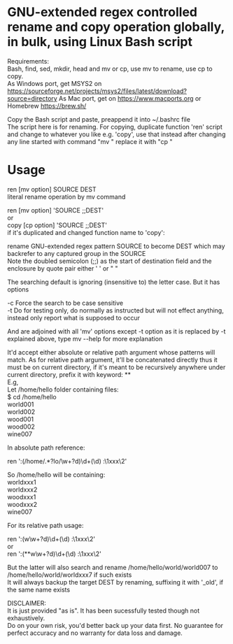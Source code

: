 # GNU-extended regex controlled rename and copy operation globally, in bulk, using Linux Bash script  
Requirements:  
Bash, find, sed, mkdir, head and mv or cp, use mv to rename, use cp to copy.  
As Windows port, get MSYS2 on https://sourceforge.net/projects/msys2/files/latest/download?source=directory As Mac port, get on https://www.macports.org or Homebrew https://brew.sh/  
  
Copy the Bash script and paste, preappend it into ~/.bashrc file  
The script here is for renaming. For copying, duplicate function 'ren' script and change to whatever you like e.g. 'copy', use that instead after changing any line started with command "mv " replace it with "cp "  

# Usage  
ren [mv option] SOURCE DEST  
literal rename operation by mv command  


ren [mv option] 'SOURCE  ;;DEST'  
or  
copy [cp option] 'SOURCE  ;;DEST'   
if it's duplicated and changed function name to 'copy':  
 
rename GNU-extended regex pattern SOURCE to become DEST which may backrefer to any captured group in the SOURCE  
Note the doubled semicolon (;;) as the start of destination field and the enclosure by quote pair either ' ' or " "  

The searching default is ignoring (insensitive to) the letter case. But it has options  

-c    Force the search to be case sensitive   
-t    Do for testing only, do normally as instructed but will not effect anything, instead only report what is supposed to occur   
   
And are adjoined with all 'mv' options except -t option as it is replaced by -t explained above, type mv --help for more explanation  

 It'd accept either absolute or relative path argument whose patterns will match. As for relative path argument, it'll be concatenated directly thus it must be on current directory, if it's meant to be recursively anywhere under current directory, prefix it with keyword: **  
E.g,  
Let /home/hello folder containing files:  
$ cd /home/hello  
world001  
world002  
wood001  
wood002  
wine007  

In absolute path reference:  

ren ':(/home/.*?lo/\w+?d)\d+(\d) :\1xxx\2'  

So /home/hello will be containing:  
worldxxx1  
worldxxx2   
woodxxx1  
woodxxx2  
wine007  

For its relative path usage:  

ren ':(w\w+?d)\d+(\d) :\1xxx\2'  
  or  
ren ':(**w\w+?d)\d+(\d) :\1xxx\2'  

But the latter will also search and rename /home/hello/world/world007 to /home/hello/world/worldxxx7  if such exists  
It will always backup the target DEST by renaming, suffixing it with '_old', if the same name exists   

DISCLAIMER:  
It is just provided "as is". It has been sucessfully tested though not exhaustively.   
Do on your own risk, you'd better back up your data first. No guarantee for perfect accuracy and no warranty for data loss and damage.
